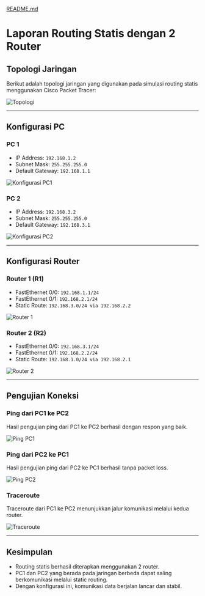 [README.md](https://github.com/user-attachments/files/22040958/README.md)
# Laporan Routing Statis dengan 2 Router

## Topologi Jaringan
Berikut adalah topologi jaringan yang digunakan pada simulasi routing statis menggunakan Cisco Packet Tracer:

![Topologi](img/gambar1.png)

---

## Konfigurasi PC
### PC 1
- IP Address: `192.168.1.2`
- Subnet Mask: `255.255.255.0`
- Default Gateway: `192.168.1.1`

![Konfigurasi PC1](img/gambar3.png)

### PC 2
- IP Address: `192.168.3.2`
- Subnet Mask: `255.255.255.0`
- Default Gateway: `192.168.3.1`

![Konfigurasi PC2](img/gambar4.png)

---

## Konfigurasi Router

### Router 1 (R1)
- FastEthernet 0/0: `192.168.1.1/24`
- FastEthernet 0/1: `192.168.2.1/24`
- Static Route: `192.168.3.0/24 via 192.168.2.2`

![Router 1](img/gambar5.png)

### Router 2 (R2)
- FastEthernet 0/0: `192.168.3.1/24`
- FastEthernet 0/1: `192.168.2.2/24`
- Static Route: `192.168.1.0/24 via 192.168.2.1`

![Router 2](img/gambar6.png)

---

## Pengujian Koneksi

### Ping dari PC1 ke PC2
Hasil pengujian ping dari PC1 ke PC2 berhasil dengan respon yang baik.

![Ping PC1](img/gambar7.png)

### Ping dari PC2 ke PC1
Hasil pengujian ping dari PC2 ke PC1 berhasil tanpa packet loss.

![Ping PC2](img/gambar8.png)

### Traceroute
Traceroute dari PC1 ke PC2 menunjukkan jalur komunikasi melalui kedua router.

![Traceroute](img/gambar9.png)

---

## Kesimpulan
- Routing statis berhasil diterapkan menggunakan 2 router.  
- PC1 dan PC2 yang berada pada jaringan berbeda dapat saling berkomunikasi melalui static routing.  
- Dengan konfigurasi ini, komunikasi data berjalan lancar dan stabil.
